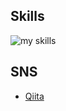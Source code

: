 ## Skills

<img alt="my skills" src="https://skillicons.dev/icons?theme=dark&perline=10&i=ts,js,jquery,jest,html,css,python,django,flask,selenium,linux,git,github,githubactions" />

## SNS

- [Qiita](https://qiita.com/ANKM0)
